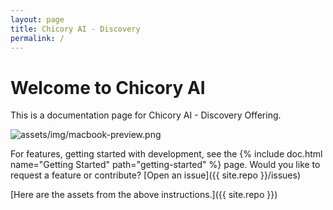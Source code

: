 ```yaml
---
layout: page
title: Chicory AI - Discovery
permalink: /
---
```


# Welcome to Chicory AI

This is a documentation page for Chicory AI - Discovery Offering.

![assets/img/macbook-preview.png](assets/img/macbook-preview.png)


For features, getting started with development, see the {% include doc.html name="Getting Started" path="getting-started" %} page. Would you like to request a feature or contribute?
[Open an issue]({{ site.repo }}/issues)

[Here are the assets from the above instructions.]({{ site.repo }})
